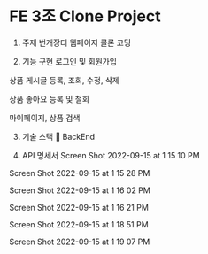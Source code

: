 # FE 3조 Clone Project
1. 주제
번개장터 웹페이지 클론 코딩

2. 기능 구현
로그인 및 회원가입

상품 게시글 등록, 조회, 수정, 삭제

상품 좋아요 등록 및 철회

마이페이지, 상품 검색

3. 기술 스택
📌 BackEnd


 
 
  

4. API 명세서
Screen Shot 2022-09-15 at 1 15 10 PM

Screen Shot 2022-09-15 at 1 15 28 PM

Screen Shot 2022-09-15 at 1 16 02 PM

Screen Shot 2022-09-15 at 1 16 21 PM

Screen Shot 2022-09-15 at 1 18 51 PM

Screen Shot 2022-09-15 at 1 19 07 PM
